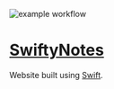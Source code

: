 ![example workflow](https://github.com/jasonzurita/swiftynotes/actions/workflows/tests.yml/badge.svg)

# [SwiftyNotes](https://swiftynotes.com)

Website built using [Swift](https://www.swift.org).


